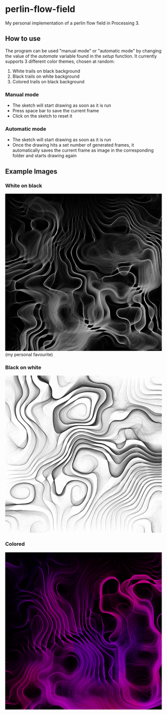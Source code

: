 # perlin-flow-field
My personal implementation of a perlin flow field in Processing 3.

## How to use
The program can be used "manual mode" or "automatic mode" by changing the value of the _automate_ variable found in the _setup_ function.
It currently supports 3 different color themes, chosen at random:
1. White trails on black background
2. Black trails on white background
3. Colored trails on black background


### Manual mode
* The sketch will start drawing as soon as it is run
* Press space bar to save the current frame
* Click on the sketch to reset it

### Automatic mode
* The sketch will start drawing as soon as it is run
* Once the drawing hits a set number of generated frames, it automatically saves the current frame as image in the corresponding folder and starts drawing again


## Example Images
### White on black
![White on black](https://github.com/lorossi/perlin-flow-field/blob/master/examples/white_on_black.png?raw=true)
(my personal favourite)
### Black on white
![Black on white](https://github.com/lorossi/perlin-flow-field/blob/master/examples/black_on_white.png?raw=true)
### Colored
![Black on white](https://github.com/lorossi/perlin-flow-field/blob/master/examples/colored.png?raw=true)
